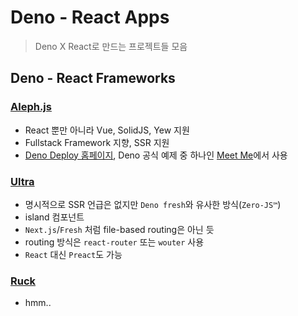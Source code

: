 # Deno - React Apps

> Deno X React로 만드는 프로젝트들 모음

## Deno - React Frameworks

### [Aleph.js](https://aleph.deno.dev/)

- React 뿐만 아니라 Vue, SolidJS, Yew 지원
- Fullstack Framework 지향, SSR 지원
- [Deno Deploy 홈페이지](https://dash.deno.com/), Deno 공식 예제 중 하나인 [Meet Me](https://github.com/denoland/meet-me)에서 사용

### [Ultra](https://ultrajs.dev/)

- 명시적으로 SSR 언급은 없지만 `Deno fresh`와 유사한 방식(`Zero-JS™`)
- island 컴포넌트
- `Next.js`/`Fresh` 처럼 file-based routing은 아닌 듯
- routing 방식은 `react-router` 또는 `wouter` 사용
- `React` 대신 `Preact`도 가능

### [Ruck](https://ruck.tech/)

- hmm..
